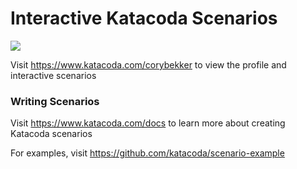 # Interactive Katacoda Scenarios

[![](http://shields.katacoda.com/katacoda/corybekker/count.svg)](https://www.katacoda.com/corybekker "Get your profile on Katacoda.com")

Visit https://www.katacoda.com/corybekker to view the profile and interactive scenarios

### Writing Scenarios
Visit https://www.katacoda.com/docs to learn more about creating Katacoda scenarios

For examples, visit https://github.com/katacoda/scenario-example
